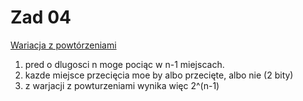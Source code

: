 # Zad 04

[Wariacja z powtórzeniami](https://www.matemaks.pl/wariacja-z-powtorzeniami.html)

1. pred o dlugosci n moge pociąc w n-1 miejscach.
2. kazde miejsce przecięcia moe by albo przecięte, albo nie (2 bity)
3. z warjacji z powturzeniami wynika więc 2^(n-1)
